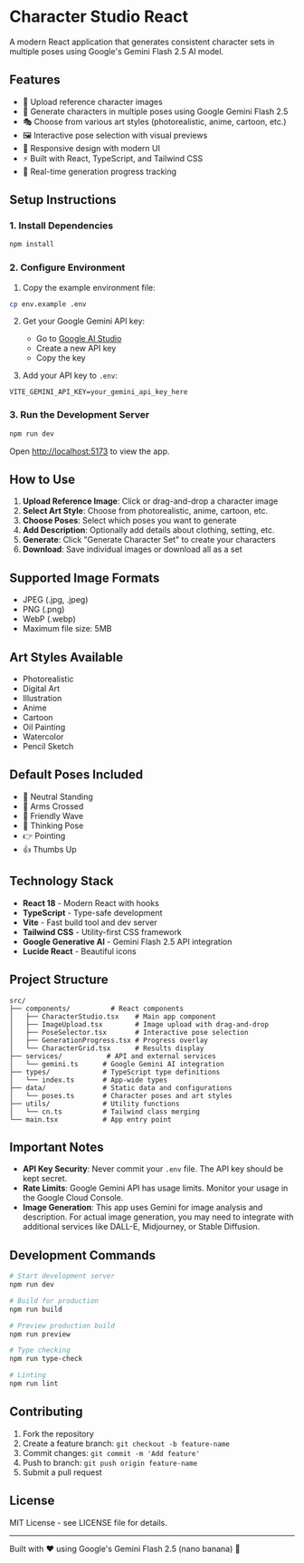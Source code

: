 # Character Studio React

A modern React application that generates consistent character sets in multiple poses using Google's Gemini Flash 2.5 AI model.

## Features

- 🎨 Upload reference character images
- 🤖 Generate characters in multiple poses using Google Gemini Flash 2.5
- 🎭 Choose from various art styles (photorealistic, anime, cartoon, etc.)
- 🖼️ Interactive pose selection with visual previews
- 📱 Responsive design with modern UI
- ⚡ Built with React, TypeScript, and Tailwind CSS
- 🔄 Real-time generation progress tracking

## Setup Instructions

### 1. Install Dependencies

```bash
npm install
```

### 2. Configure Environment

1. Copy the example environment file:
```bash
cp env.example .env
```

2. Get your Google Gemini API key:
   - Go to [Google AI Studio](https://makersuite.google.com/app/apikey)
   - Create a new API key
   - Copy the key

3. Add your API key to `.env`:
```env
VITE_GEMINI_API_KEY=your_gemini_api_key_here
```

### 3. Run the Development Server

```bash
npm run dev
```

Open [http://localhost:5173](http://localhost:5173) to view the app.

## How to Use

1. **Upload Reference Image**: Click or drag-and-drop a character image
2. **Select Art Style**: Choose from photorealistic, anime, cartoon, etc.
3. **Choose Poses**: Select which poses you want to generate
4. **Add Description**: Optionally add details about clothing, setting, etc.
5. **Generate**: Click "Generate Character Set" to create your characters
6. **Download**: Save individual images or download all as a set

## Supported Image Formats

- JPEG (.jpg, .jpeg)
- PNG (.png)
- WebP (.webp)
- Maximum file size: 5MB

## Art Styles Available

- Photorealistic
- Digital Art
- Illustration
- Anime
- Cartoon
- Oil Painting
- Watercolor
- Pencil Sketch

## Default Poses Included

- 🧍 Neutral Standing
- 🤗 Arms Crossed
- 👋 Friendly Wave
- 🤔 Thinking Pose
- 👉 Pointing
- 👍 Thumbs Up

## Technology Stack

- **React 18** - Modern React with hooks
- **TypeScript** - Type-safe development
- **Vite** - Fast build tool and dev server
- **Tailwind CSS** - Utility-first CSS framework
- **Google Generative AI** - Gemini Flash 2.5 API integration
- **Lucide React** - Beautiful icons

## Project Structure

```
src/
├── components/          # React components
│   ├── CharacterStudio.tsx    # Main app component
│   ├── ImageUpload.tsx        # Image upload with drag-and-drop
│   ├── PoseSelector.tsx       # Interactive pose selection
│   ├── GenerationProgress.tsx # Progress overlay
│   └── CharacterGrid.tsx      # Results display
├── services/           # API and external services
│   └── gemini.ts      # Google Gemini AI integration
├── types/             # TypeScript type definitions
│   └── index.ts       # App-wide types
├── data/              # Static data and configurations
│   └── poses.ts       # Character poses and art styles
├── utils/             # Utility functions
│   └── cn.ts          # Tailwind class merging
└── main.tsx           # App entry point
```

## Important Notes

- **API Key Security**: Never commit your `.env` file. The API key should be kept secret.
- **Rate Limits**: Google Gemini API has usage limits. Monitor your usage in the Google Cloud Console.
- **Image Generation**: This app uses Gemini for image analysis and description. For actual image generation, you may need to integrate with additional services like DALL-E, Midjourney, or Stable Diffusion.

## Development Commands

```bash
# Start development server
npm run dev

# Build for production
npm run build

# Preview production build
npm run preview

# Type checking
npm run type-check

# Linting
npm run lint
```

## Contributing

1. Fork the repository
2. Create a feature branch: `git checkout -b feature-name`
3. Commit changes: `git commit -m 'Add feature'`
4. Push to branch: `git push origin feature-name`
5. Submit a pull request

## License

MIT License - see LICENSE file for details.

---

Built with ❤️ using Google's Gemini Flash 2.5 (nano banana) 🍌